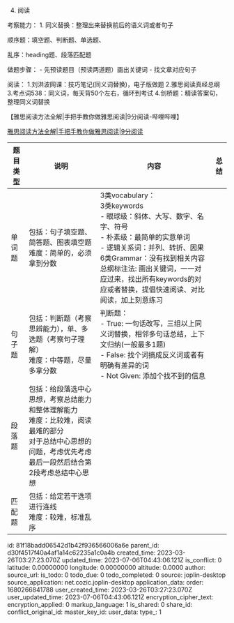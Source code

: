 4. 阅读

考察能力：
1\. 同义替换：整理出来替换前后的语义词或者句子

顺序题：填空题、判断题、单选题、

乱序：heading题、段落匹配题

做题步骤：
\- 先预读题目（预读两道题）画出关键词
\- 找文章对应句子

阅读：
1.刘洪波网课：技巧笔记(同义词替换)，电子版做题
2.雅思阅读真经总纲
3.考点词538：同义词，每天背50个左右，循环到考试
4.剑桥题：精读答案句，整理同义词替换

【雅思阅读方法全解|手把手教你做雅思阅读|9分阅读-哔哩哔哩】

[雅思阅读方法全解|手把手教你做雅思阅读|9分阅读](https://b23.tv/QoVuW9i)

| 题目类型 | 说明  | 内容  | 总结  |
| --- | --- | --- | --- |
| 单词题 | 包括：句子填空题、简答题、图表填空题<br>难度：简单的，必须拿到分数 | 3类vocabulary：<br>3类keywords<br>\- 眼球级：斜体、大写、数字、名字、符号<br>\- 朴素级：最简单的实意单词<br>\- 逻辑关系词：并列、转折、因果<br>6类Grammar：没有找到相关内容<br>总纲标注法: 画出关键词，一一对应过来，找出所有keywords的对应或者替换，提倡快速阅读、对比阅读，加上刻意练习 |     |
| 句子题 | 包括：判断题（考察思辨能力），单、多选题（考察句子理解）<br>难度：中等题，尽量多拿分数 | 判断题：<br>\- True: 一句话改写，三组以上同义词替换，相邻多句话总结，上下文归纳(一般最多1题)<br>\- False: 找个词搞成反义词或者有明确有差异的词<br>\- Not Given: 添加个找不到的信息 |     |
| 段落题 | 包括：给段落选中心思想，考察总结能力和整体理解能力<br>难度：比较难，阅读最难的部分<br>对于总结中心思想的问题，考虑优先考虑最后一段然后结合第2段考虑总结中心思想 |     |     |
| 匹配题 | 包括：给定若干选项进行连线<br>难度：较难，标准乱序 |     |     |

id: 81f18badd06542d1b42f936566006a6e
parent_id: d30f4517f40a4af1a14c62235a1c0a4b
created_time: 2023-03-26T03:27:23.070Z
updated_time: 2023-07-06T04:43:06.121Z
is_conflict: 0
latitude: 0.00000000
longitude: 0.00000000
altitude: 0.0000
author: 
source_url: 
is_todo: 0
todo_due: 0
todo_completed: 0
source: joplin-desktop
source_application: net.cozic.joplin-desktop
application_data: 
order: 1680266841788
user_created_time: 2023-03-26T03:27:23.070Z
user_updated_time: 2023-07-06T04:43:06.121Z
encryption_cipher_text: 
encryption_applied: 0
markup_language: 1
is_shared: 0
share_id: 
conflict_original_id: 
master_key_id: 
user_data: 
type_: 1